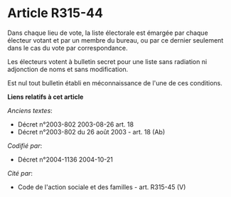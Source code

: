 # Article R315-44

Dans chaque lieu de vote, la liste électorale est émargée par chaque électeur votant et par un membre du bureau, ou par ce
dernier seulement dans le cas du vote par correspondance.

Les électeurs votent à bulletin secret pour une liste sans radiation ni adjonction de noms et sans modification.

Est nul tout bulletin établi en méconnaissance de l'une de ces conditions.

**Liens relatifs à cet article**

_Anciens textes_:

  - Décret n°2003-802 2003-08-26 art. 18
  - Décret n°2003-802 du 26 août 2003 - art. 18 (Ab)

_Codifié par_:

  - Décret n°2004-1136 2004-10-21

_Cité par_:

  - Code de l'action sociale et des familles - art. R315-45 (V)
